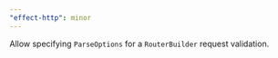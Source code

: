 ```yaml
---
"effect-http": minor
---
```


Allow specifying `ParseOptions` for a `RouterBuilder` request validation.
